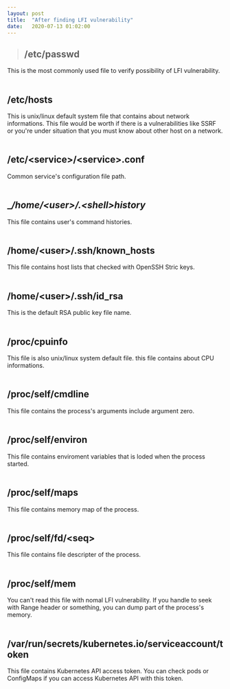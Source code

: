 ```yaml
---
layout: post
title:  "After finding LFI vulnerability"
date:   2020-07-13 01:02:00
---
```


> ## /etc/passwd
This is the most commonly used file to verify possibility of LFI vulnerability.  
<br/>


## __/etc/hosts__
This is unix/linux default system file that contains about network informations. This file would be worth if there is a vulnerabilities like SSRF or you're under situation that you must know about other host on a network.  
<br/>


## __/etc/\<service\>/\<service\>.conf__
Common service's configuration file path.  
<br/>


## __/home/\<user\>/.\<shell\>_history__
This file contains user's command histories.  
<br/>


## __/home/\<user\>/.ssh/known_hosts__
This file contains host lists that checked with OpenSSH Stric keys.  
<br/>


## __/home/\<user\>/.ssh/id_rsa__
This is the default RSA public key file name.  
<br/>


## __/proc/cpuinfo__
This file is also unix/linux system default file. this file contains about CPU informations.  
<br/>


## __/proc/self/cmdline__
This file contains the process's arguments include argument zero.  
<br/>


## __/proc/self/environ__
This file contains enviroment variables that is loded when the process started.  
<br/>


## __/proc/self/maps__
This file contains memory map of the process.  
<br/>


## __/proc/self/fd/\<seq\>__
This file contains file descripter of the process.  
<br/>


## __/proc/self/mem__
You can't read this file with nomal LFI vulnerability. If you handle to seek with Range header or something, you can dump part of the process's memory.  
<br/>


## __/var/run/secrets/kubernetes.io/serviceaccount/token__
This file contains Kubernetes API access token. You can check pods or ConfigMaps if you can access Kubernetes API with this token.  
<br/>

